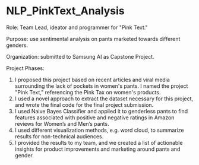 # NLP_PinkText_Analysis
Role: Team Lead, ideator and programmer for "Pink Text." 

Purpose: use sentimental analysis on pants marketed towards different genders. 

Organization: submitted to Samsung AI as Capstone Project.

Project Phases:

1. I proposed this project based on recent articles and viral media surrounding the lack of pockets in women's pants. I named the project "Pink Text," referencing the Pink Tax on women's products. 
2. I used a novel approach to extract the dataset necessary for this project, and wrote the final code for the final project submission. 
3. I used Naive Bayes Classifier and applied it to genderless pants to find features associated with positive and negative ratings in Amazon reviews for Women’s and Men’s pants.
4. I used different visualization methods, e.g. word cloud, to summarize results for non-technical audiences.
5. I provided the results to my team, and we created a list of actionable insights for product improvements and marketing around pants and gender.
